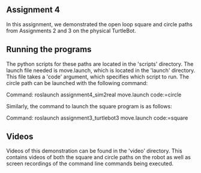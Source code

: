 ## Assignment 4
In this assignment, we demonstrated the open loop square and circle paths from Assignments 2 and 3 on the physical TurtleBot.

## Running the programs
The python scripts for these paths are located in the 'scripts' directory. The launch file needed is move.launch, which is located in the 'launch' directory.  This file takes a 'code' argument, which specifies which script to run.  The circle path can be launched with the following command:

Command: roslaunch assignment4_sim2real move.launch code:=circle

Similarly, the command to launch the square program is as follows:

Command: roslaunch assignment3_turtlebot3 move.launch code:=square

## Videos 
Videos of this demonstration can be found in the 'video' directory.  This contains videos of both the square and circle paths on the robot as well as screen recordings of the command line commands being executed.  
